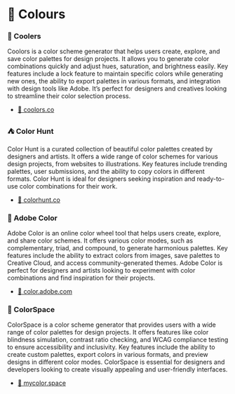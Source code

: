 # 🎨 Colours

### 🔵 Coolers
Coolors is a color scheme generator that helps users create, explore, and save color palettes for design projects. It allows you to generate color combinations quickly and adjust hues, saturation, and brightness easily. Key features include a lock feature to maintain specific colors while generating new ones, the ability to export palettes in various formats, and integration with design tools like Adobe. It’s perfect for designers and creatives looking to streamline their color selection process.
- [🔗 coolors.co](https://coolors.co/)

### ⛺️ Color Hunt
Color Hunt is a curated collection of beautiful color palettes created by designers and artists. It offers a wide range of color schemes for various design projects, from websites to illustrations. Key features include trending palettes, user submissions, and the ability to copy colors in different formats. Color Hunt is ideal for designers seeking inspiration and ready-to-use color combinations for their work.
- [🔗 colorhunt.co](https://colorhunt.co/)

### 🎨 Adobe Color
Adobe Color is an online color wheel tool that helps users create, explore, and share color schemes. It offers various color modes, such as complementary, triad, and compound, to generate harmonious palettes. Key features include the ability to extract colors from images, save palettes to Creative Cloud, and access community-generated themes. Adobe Color is perfect for designers and artists looking to experiment with color combinations and find inspiration for their projects.
- [🔗 color.adobe.com](https://color.adobe.com/)

### 🌈 ColorSpace
ColorSpace is a color scheme generator that provides users with a wide range of color palettes for design projects. It offers features like color blindness simulation, contrast ratio checking, and WCAG compliance testing to ensure accessibility and inclusivity. Key features include the ability to create custom palettes, export colors in various formats, and preview designs in different color modes. ColorSpace is essential for designers and developers looking to create visually appealing and user-friendly interfaces.
- [🔗 mycolor.space](https://mycolor.space/)
